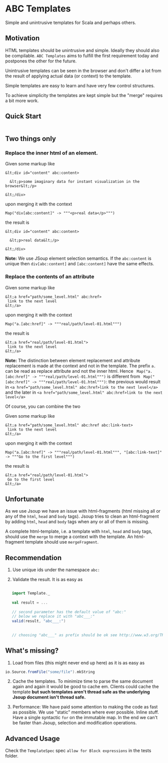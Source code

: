 # ABC Templates

Simple and unintrusive templates for Scala and perhaps others.

## Motivation

HTML templates should be unintrusive and simple. Ideally they should also be compilable. `ABC Templates` aims to fulfill the first requirement today and postpones the other for the future. 

Unintrusive templates can be seen in the browser and don't differ a lot from the result of applying actual data (or context) to the template.

Simple templates are easy to learn and have very few control structures. 

To achieve simplicity the templates are kept simple but the "merge" requires a bit more work. 

## Quick Start 


```scala


```



## Two things only

### Replace the inner html of an element. 

Given some markup like 
    
    &lt;div id="content" abc:content>
    
      &lt;p>some imaginary data for instant visualization in the browser&lt;/p>
    
    &lt;/div>
        
upon merging it with the context 
     
    Map("div[abc:content]" -> """<p>real data</p>""")

the result is

    &lt;div id="content" abc:content>
    
      &lt;p>real data&lt;/p>
    
    &lt;/div>

**Note:** We use JSoup element selection semantics. If the `abc:content` is unique then `div[abc:content]` and `[abc:content]` have the same effects. 


### Replace the contents of an attribute

Given some markup like 
    
    &lt;a href="path/some_level.html" abc:href>
     link to the next level
    &lt;/a>
        
upon merging it with the context 
     
    Map("a.[abc:href]" -> """real/path/level-01.html""")

the result is

    &lt;a href="real/path/level-01.html">
     link to the next level
    &lt;/a>

**Note:** The distinction between element replacement and attribute replacement is made at the context and not in the template. The prefix `a.` can be read as replace attribute and not the inner html. Hence ` Map("a.[abc:href]" -> """real/path/level-01.html""")` is different from ` Map("[abc:href]" -> """real/path/level-01.html""")`: the previous would result in `<a href="path/some_level.html" abc:href>link to the next level</a>` and the later in `<a href="path/some_level.html" abc:href>link to the next level</a>` 



Of course, you can combine the two

Given some markup like 
    
    &lt;a href="path/some_level.html" abc:href abc:link-text>
     link to the next level
    &lt;/a>
        
upon merging it with the context 
     
    Map("a.[abc:href]" -> """real/path/level-01.html""", "[abc:link-text]" -> """Go to the first level""")

the result is

    &lt;a href="real/path/level-01.html">
     Go to the first level
    &lt;/a>


## Unfortunate 

As we use Jsoup we have an issue with html-fragments (html missing all or any of the `html`, `head` and `body` tags). Jsoup tries to clean an html-fragment by adding `html`, `head` and `body` tags when any or all of them is missing.

A complete html-template, i.e. a template with `html`, `head` and `body` tags, should use the `merge` to merge a context with the template. An html-fragment template should use `mergeFragment`.  


## Recommendation

1. Use unique ids under the namespace `abc:`

2. Validate the result. It is as easy as 

```scala 
   
   import Template._
   
   val result = ...
   
   // second parameter has the default value of "abc:"
   // below we replace it with "abc___:"   
   valid(result, "abc___:")  
   
   
   // choosing "abc___" as prefix should be ok see http://www.w3.org/TR/REC-xml-names/#NT-Prefix and http://www.w3.org/TR/REC-xml/#NT-Name

```

## What's missing?

1. Load from files (this might never end up here) as it is as easy as 

```scala
io.Source.fromFile("some/file").mkString
```

2. Cache the templates. To minimize time to parse the same document again and again it would be good to cache em. Clients could cache the template **but such templates aren't thread safe as the underlying Jsoup document isn't thread safe.** 

3. Performance: We have paid some attention to making the code as fast as possible. We use "static" members where ever possible. Inline stuff. Have a single syntactic `for` on the immutable map. In the end we can't be faster than Jsoup, selection and modification operations.


## Advanced Usage 

Check the `TemplateSpec` spec `allow for Block expressions` in the tests folder.  